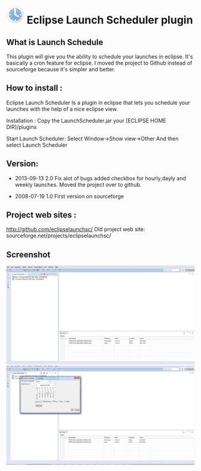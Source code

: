 ![icon](icons/48X48.png "") Eclipse Launch Scheduler plugin
====================
What is Launch Schedule
---------------------
This plugin will give you the ability to schedule your launches in eclipse. 
It's basically a cron feature for eclipse. I moved the project to Github instead of sourceforge because it's simpler and better.
 
How to install :
---------------------
Eclipse Launch Scheduler Is a plugin in eclipse that lets you schedule your launches with the help of a nice eclipse view.

Installation : Copy the LaunchScheduler.jar your [ECLIPSE HOME DIR]/plugins

Start Launch Scheduler: Select Window->Show view->Other And then select Launch Scheduler

Version:
---------------------

* 2013-09-13 2.0 Fix alot of bugs added checkbox for hourly,dayly  and weekly launches. Moved the project over to github. 

* 2008-07-19 1.0 First version on sourceforge  

Project web sites :
---------------------
http://github.com/eclipselaunchsc/
Old project web site:
sourceforge.net/projects/eclipselaunchsc/

Screenshot
----------

![icon](1.png "") ![icon](2.png "")

	
